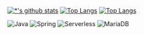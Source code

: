

[![*'s github stats](https://github-readme-stats.vercel.app/api?username=DangtangEee)](https://github.com/DangtangEee)
[![Top Langs](https://github-readme-stats.vercel.app/api/top-langs/?username=DangtangEee)](https://github.com/DangtangEee/github-readme-stats)
[![Top Langs](https://github-readme-stats.vercel.app/api/top-langs/?username=DangtangEee&layout=compact)](https://github.com/DangtangEee/github-readme-stats)

![Java](https://img.shields.io/badge/-Java-007396?style=plastic&logo=Java&logoColor=ffffff)
![Spring](https://img.shields.io/badge/-Spring-6DB33F?style=plastic&logo=Spring&logoColor=white)
![Serverless](https://img.shields.io/badge/-Serverless-FD5750?style=plastic&logo=Serverless&logoColor=magenta)
![MariaDB](https://img.shields.io/badge/-MariaDB-1F305F?style=plastic&logo=mariadb&logoColor=white)

​





